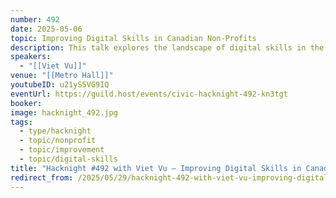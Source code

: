 ```yaml
---
number: 492
date: 2025-05-06
topic: Improving Digital Skills in Canadian Non-Profits
description: This talk explores the landscape of digital skills in the non-profit sector in Canada. It explores both research and strategies that organizations can use to invest in the digital skills of their workforce.
speakers:
  - "[[Viet Vu]]"
venue: "[[Metro Hall]]"
youtubeID: u21yS5VG9IQ
eventUrl: https://guild.host/events/civic-hacknight-492-kn3tgt
booker:
image: hacknight_492.jpg
tags:
  - type/hacknight
  - topic/nonprofit
  - topic/improvement
  - topic/digital-skills
title: "Hacknight #492 with Viet Vu – Improving Digital Skills in Canadian Non-Profits"
redirect_from: /2025/05/29/hacknight-492-with-viet-vu-improving-digital-skills-in-canadian-non-profits/
---
```

